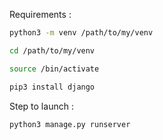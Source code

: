 
Requirements :
```sh
python3 -m venv /path/to/my/venv
```
```sh
cd /path/to/my/venv
```
```sh
source /bin/activate
```
```sh
pip3 install django
```

Step to launch :
```sh
python3 manage.py runserver
```

